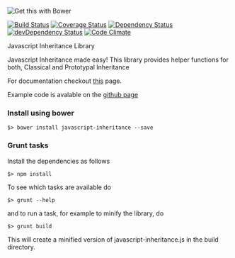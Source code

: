 ![Get this with Bower](https://camo.githubusercontent.com/06c5d22b7908c0c4928071ac314e75c3da29d750/687474703a2f2f62656e7363687761727a2e6769746875622e696f2f626f7765722d6261646765732f62616467654032782e706e67)

[![Build Status](https://travis-ci.org/scaljeri/javascript-inheritance.png)](https://travis-ci.org/scaljeri/javascript-inheritance) [![Coverage Status](https://coveralls.io/repos/scaljeri/javascript-inheritance/badge.svg?branch=master)](https://coveralls.io/r/scaljeri/javascript-inheritance?branch=master) [![Dependency Status](https://david-dm.org/scaljeri/javascript-inheritance.svg)](https://david-dm.org/scaljeri/javascript-inheritance)  [![devDependency Status](https://david-dm.org/scaljeri/javascript-inheritance/dev-status.svg)](https://david-dm.org/scaljeri/javascript-inheritance#info=devDependencies) [![Code Climate](https://codeclimate.com/github/scaljeri/javascript-inheritance/badges/gpa.svg)](https://codeclimate.com/github/scaljeri/javascript-inheritance)

Javascript Inheritance Library

Javascript Inheritance made easy! This library provides helper functions for both, Classical and Prototypal Inheritance

For documentation checkout <a href="http://calje.eu/index.php/javascript-oop/" target="_blank">this</a> page.

Example code is avalable on the <a href="http://scaljeri.github.io/javascript-inheritance/">github page</a>

### Install using bower ###

    $> bower install javascript-inheritance --save
   
### Grunt tasks ###

Install the dependencies as follows

    $> npm install

To see which tasks are available do

    $> grunt --help

and to run a task, for example to minify the library, do

    $> grunt build

This will create a minified version of javascript-inheritance.js in the build directory.
